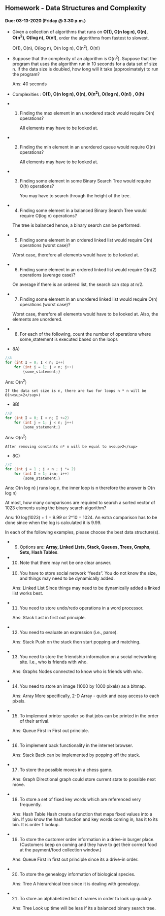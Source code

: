 ## Homework - Data Structures and Complexity
#### Due: 03-13-2020 (Friday @ 3:30 p.m.)

- Given a collection of algorithms that runs on **O(1), O(n log n), O(n), O(n<sup>2</sup>), O(log n), O(n!)**, order the algorithms from fastest to slowest.
     
     O(1), O(n), O(log n), O(n log n),  O(n<sup>2</sup>), O(n!)

- Suppose that the complexity of an algorithm is O(n<sup>2</sup>). Suppose that the program that uses the algorithm run in 10 seconds for a data set of size n. If the data size is doubled, how long will it take (approximately) to run the program? 
    
    Ans: 40 seconds



- Complexities : **O(1), O(n log n), O(n), O(n<sup>2</sup>), O(log n), O(n!) , O(h)**
- 1) Finding the max element in an unordered stack would require O(n) operations?

     All elements may have to be looked at.

- 2) Finding the min element in an unordered queue would require O(n) operations?

     All elements may have to be looked at.

- 3) Finding some element in some Binary Search Tree would require O(h) operations?

     You may have to search through the height of the tree.

- 4) Finding some element in a balanced Binary Search Tree would require  O(log n) operations?

    The tree is balanced hence, a binary search can be performed.

- 5) Finding some element in an ordered linked list would require O(n) operations (worst case)?

    Worst case, therefore all elements would have to be looked at.

- 6) Finding some element in an ordered linked list would require  O(n/2) operations (average case)?

    On average if there is an ordered list, the search can stop at n/2.

- 7) Finding some element in an unordered linked list would require  O(n) operations (worst case)?

    Worst case, therefore all elements would have to be looked at. Also, the elements are unordered.


- 8) For each of the following, count the number of operations where some_statement is executed based on the loops

- 8A)
```cpp
//A
for (int I = 0; I < n; I++)
    for (int j = 1; j < n; j++)
        {some_statement;}
```
Ans: O(n<sup>2</sup>)

    If the data set size is n, there are two for loops n * n will be O(n<sup>2</sup>)



- 8B)
```cpp
//B
for (int I = 0; I < n; I +=2)
    for (int j = 1; j < n; j++)
        {some_statement;}
```
Ans: O(n<sup>2</sup>)
   
    After removing constants n* n will be equal to n<sup>2</sup>

- 8C)
```cpp
//C
for (int j = 1 ; j < n ; j *= 2)
    for (int I = 1; i<n; i++)
        {some_statement;} 
```
Ans: O(n log n)
    j runs log n, the inner loop is n therefore the answer is O(n log n)


At most, how many comparisons are required to search a sorted vector of 1023 elements using the binary
search algorithm?

Ans: 10
    log(1023) + 1 = 9.99 or 2^10 = 1024. An extra comparison has to be done since when the log is calculated
    it is 9.99.

In each of the following examples, please choose the best data structure(s).
- 9) Options are: **Array, Linked Lists, Stack, Queues, Trees, Graphs, Sets, Hash Tables**. 
- 10) Note that there may not be one clear answer.

- 10) You have to store social network “feeds”. You do not know the size, and things may need to be dynamically added.

    Ans: Linked List
        Since things may need to be dynamically added a linked list works best.

- 11) You need to store undo/redo operations in a word processor.

    Ans: Stack
       Last in first out principle. 

- 12) You need to evaluate an expression (i.e., parse).

    Ans: Stack
        Push on the stack then start popping and matching.

- 13) You need to store the friendship information on a social networking site. I.e., who is friends with who.

    Ans: Graphs
        Nodes connected to know who is friends with who.

- 14) You need to store an image (1000 by 1000 pixels) as a bitmap.

    Ans: Array
        More specifically, 2-D Array - quick and easy access to each pixels.

- 15) To implement printer spooler so that jobs can be printed in the order of their arrival.

    Ans: Queue
        First in First out principle. 

- 16) To implement back functionality in the internet browser.

    Ans: Stack
        Back can be implemented by popping off the stack.

- 17) To store the possible moves in a chess game.

    Ans: Graph
        Directional graph could store current state to possible next move.

- 18) To store a set of fixed key words which are referenced very frequently.

    Ans: Hash Table
        Hash create a function that maps fixed values into a bin. If you know the hash function and 
        key words coming in, has it to its bin. It is order 1 lookup.

- 19) To store the customer order information in a drive-in burger place. (Customers keep on coming and they have to get their correct food at the payment/food collection window.)

    Ans: Queue
        First in first out principle since its a drive-in order.

- 20) To store the genealogy information of biological species.

    Ans: Tree
        A hierarchical tree since it is dealing with genealogy.

- 21) To store an alphabetized list of names in order to look up quickly.

   Ans: Tree 
        Look up time will be less if its a balanced binary search tree.
